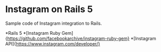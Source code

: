 Instagram on Rails 5
====================

Sample code of Instagram integration to Rails.

*Rails 5
*[Instagram Ruby Gem]{https://github.com/facebookarchive/instagram-ruby-gem}
*[Instagram API]{https://www.instagram.com/developer/}

